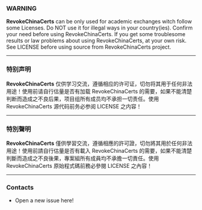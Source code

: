### WARNING
**RevokeChinaCerts** can be only used for academic exchanges witch follow some Licenses. Do NOT use it for illegal ways in your country(ies). Confirm your need before using RevokeChinaCerts. If you get some troublesome results or law problems about using RevokeChinaCerts, at your own risk. See LICENSE before using source from RevokeChinaCerts project.

---
### 特别声明
**RevokeChinaCerts** 仅供学习交流，遵循相应的许可证，切勿将其用于任何非法用途！使用前请自行估量是否有加载 RevokeChinaCerts 的需要，如果不能清楚判断而造成之不良后果，项目组所有成员均不承担一切责任。使用 RevokeChinaCerts 源代码前务必参阅 LICENSE 之内容！

---
### 特別聲明
**RevokeChinaCerts** 僅供學習交流，遵循相應的許可證，切勿將其用於任何非法用途！使用前請自行估量是否有載入 RevokeChinaCerts 的需要，如果不能清楚判斷而造成之不良後果，專案組所有成員均不承擔一切責任。使用 RevokeChinaCerts 原始程式碼前務必參閱 LICENSE 之內容！

---
### Contacts
* Open a new issue here!

